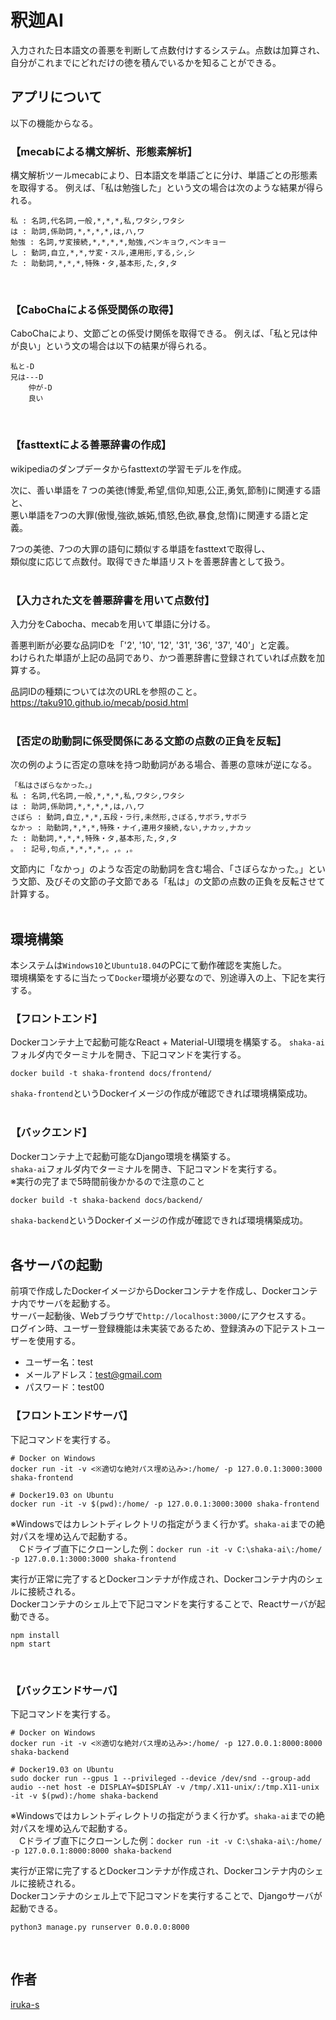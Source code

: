 釈迦AI
====

入力された日本語文の善悪を判断して点数付けするシステム。点数は加算され、自分がこれまでにどれだけの徳を積んでいるかを知ることができる。

## アプリについて
以下の機能からなる。
<br>

### 【mecabによる構文解析、形態素解析】
構文解析ツールmecabにより、日本語文を単語ごとに分け、単語ごとの形態素を取得する。
例えば、「私は勉強した」という文の場合は次のような結果が得られる。

    私 : 名詞,代名詞,一般,*,*,*,私,ワタシ,ワタシ
    は : 助詞,係助詞,*,*,*,*,は,ハ,ワ
    勉強 : 名詞,サ変接続,*,*,*,*,勉強,ベンキョウ,ベンキョー
    し : 動詞,自立,*,*,サ変・スル,連用形,する,シ,シ
    た : 助動詞,*,*,*,特殊・タ,基本形,た,タ,タ
<br>

### 【CaboChaによる係受関係の取得】
CaboChaにより、文節ごとの係受け関係を取得できる。
例えば、「私と兄は仲が良い」という文の場合は以下の結果が得られる。

    私と-D    
    兄は---D
        仲が-D
        良い
<br>

### 【fasttextによる善悪辞書の作成】
wikipediaのダンプデータからfasttextの学習モデルを作成。  

次に、善い単語を７つの美徳(博愛,希望,信仰,知恵,公正,勇気,節制)に関連する語と、  
悪い単語を7つの大罪(傲慢,強欲,嫉妬,憤怒,色欲,暴食,怠惰)に関連する語と定義。  

7つの美徳、7つの大罪の語句に類似する単語をfasttextで取得し、  
類似度に応じて点数付。取得できた単語リストを善悪辞書として扱う。
<br><br>


### 【入力された文を善悪辞書を用いて点数付】
入力分をCabocha、mecabを用いて単語に分ける。

善悪判断が必要な品詞IDを「'2', '10', '12', '31', '36', '37', '40'」と定義。  
わけられた単語が上記の品詞であり、かつ善悪辞書に登録されていれば点数を加算する。

品詞IDの種類については次のURLを参照のこと。  
https://taku910.github.io/mecab/posid.html
<br><br>


### 【否定の助動詞に係受関係にある文節の点数の正負を反転】
次の例のように否定の意味を持つ助動詞がある場合、善悪の意味が逆になる。

    「私はさぼらなかった。」
    私 : 名詞,代名詞,一般,*,*,*,私,ワタシ,ワタシ
    は : 助詞,係助詞,*,*,*,*,は,ハ,ワ
    さぼら : 動詞,自立,*,*,五段・ラ行,未然形,さぼる,サボラ,サボラ
    なかっ : 助動詞,*,*,*,特殊・ナイ,連用タ接続,ない,ナカッ,ナカッ
    た : 助動詞,*,*,*,特殊・タ,基本形,た,タ,タ
    。 : 記号,句点,*,*,*,*,。,。,。

文節内に「なかっ」のような否定の助動詞を含む場合、「さぼらなかった。」という文節、及びその文節の子文節である「私は」の文節の点数の正負を反転させて計算する。
<br><br>


## 環境構築
本システムは`Windows10`と`Ubuntu18.04`のPCにて動作確認を実施した。<br>
環境構築をするに当たって`Docker`環境が必要なので、別途導入の上、下記を実行する。<br>

### 【フロントエンド】
Dockerコンテナ上で起動可能なReact + Material-UI環境を構築する。
`shaka-ai`フォルダ内でターミナルを開き、下記コマンドを実行する。
```
docker build -t shaka-frontend docs/frontend/
```
`shaka-frontend`というDockerイメージの作成が確認できれば環境構築成功。
<br><br>


### 【バックエンド】
Dockerコンテナ上で起動可能なDjango環境を構築する。<br>
`shaka-ai`フォルダ内でターミナルを開き、下記コマンドを実行する。<br>
※実行の完了まで5時間前後かかるので注意のこと
```
docker build -t shaka-backend docs/backend/
```
`shaka-backend`というDockerイメージの作成が確認できれば環境構築成功。
<br><br>


## 各サーバの起動
前項で作成したDockerイメージからDockerコンテナを作成し、Dockerコンテナ内でサーバを起動する。<br>
サーバー起動後、Webブラウザで```http://localhost:3000/```にアクセスする。<br>
ログイン時、ユーザー登録機能は未実装であるため、登録済みの下記テストユーザーを使用する。<br>
- ユーザー名：test
- メールアドレス：test@gmail.com
- パスワード：test00

### 【フロントエンドサーバ】
下記コマンドを実行する。
```
# Docker on Windows
docker run -it -v <※適切な絶対パス埋め込み>:/home/ -p 127.0.0.1:3000:3000 shaka-frontend

# Docker19.03 on Ubuntu
docker run -it -v $(pwd):/home/ -p 127.0.0.1:3000:3000 shaka-frontend
```
※Windowsではカレントディレクトリの指定がうまく行かず。`shaka-ai`までの絶対パスを埋め込んで起動する。<br>
　Cドライブ直下にクローンした例：`docker run -it -v C:\shaka-ai\:/home/ -p 127.0.0.1:3000:3000 shaka-frontend`

実行が正常に完了するとDockerコンテナが作成され、Dockerコンテナ内のシェルに接続される。<br>
Dockerコンテナのシェル上で下記コマンドを実行することで、Reactサーバが起動できる。
```
npm install
npm start
```
<br>


### 【バックエンドサーバ】

下記コマンドを実行する。
```
# Docker on Windows
docker run -it -v <※適切な絶対パス埋め込み>:/home/ -p 127.0.0.1:8000:8000 shaka-backend

# Docker19.03 on Ubuntu
sudo docker run --gpus 1 --privileged --device /dev/snd --group-add audio --net host -e DISPLAY=$DISPLAY -v /tmp/.X11-unix/:/tmp.X11-unix -it -v $(pwd):/home shaka-backend
```
※Windowsではカレントディレクトリの指定がうまく行かず。`shaka-ai`までの絶対パスを埋め込んで起動する。<br>
　Cドライブ直下にクローンした例：`docker run -it -v C:\shaka-ai\:/home/ -p 127.0.0.1:8000:8000 shaka-backend`

実行が正常に完了するとDockerコンテナが作成され、Dockerコンテナ内のシェルに接続される。<br>
Dockerコンテナのシェル上で下記コマンドを実行することで、Djangoサーバが起動できる。

```
python3 manage.py runserver 0.0.0.0:8000
```
<br>


## 作者

[iruka-s](https://github.com/iruka-s)
